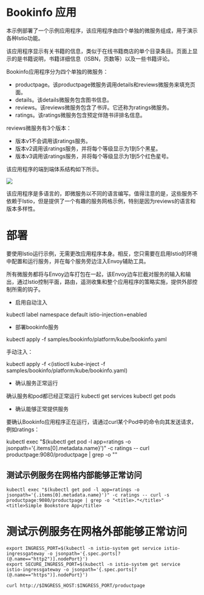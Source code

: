 # Bookinfo 应用

本示例部署了一个示例应用程序，该应用程序由四个单独的微服务组成，用于演示各种Istio功能。

该应用程序显示有关书籍的信息，类似于在线书籍商店的单个目录条目。页面上显示的是书籍说明，书籍详细信息（ISBN，页数等）以及一些书籍评论。

Bookinfo应用程序分为四个单独的微服务：

- productpage。该productpage微服务调用details和reviews微服务来填充页面。
- details。该details微服务包含图书信息。
- reviews。该reviews微服务包含了书评。它还称为ratings微服务。
- ratings。该ratings微服务包含预定伴随书评排名信息。

reviews微服务有3个版本：

- 版本v1不会调用该ratings服务。
- 版本v2调用该ratings服务，并将每个等级显示为1到5个黑星。
- 版本v3调用该ratings服务，并将每个等级显示为1到5个红色星号。

该应用程序的端到端体系结构如下所示。

![](https://istio.io/latest/docs/examples/bookinfo/noistio.svg)

该应用程序是多语言的，即微服务以不同的语言编写。值得注意的是，这些服务不依赖于Istio，但是提供了一个有趣的服务网格示例，特别是因为reviews的语言和版本多样性。

# 部署

要使用Istio运行示例，无需更改应用程序本身。相反，您只需要在启用Istio的环境中配置和运行服务，并在每个服务旁边注入Envoy辅助工具。

所有微服务都将与Envoy边车打包在一起，该Envoy边车拦截对服务的输入和输出，通过Istio控制平面，路由，遥测收集和整个应用程序的策略实施，提供外部控制所需的钩子。

- 启用自动注入

kubectl label namespace default istio-injection=enabled

- 部署bookinfo服务

kubectl apply -f samples/bookinfo/platform/kube/bookinfo.yaml

手动注入：

kubectl apply -f <(istioctl kube-inject -f samples/bookinfo/platform/kube/bookinfo.yaml)

- 确认服务正常运行

确认服务和pod都已经正常运行
kubectl get services
kubectl get pods

- 确认能够正常提供服务

要确认Bookinfo应用程序正在运行，请通过curl某个Pod中的命令向其发送请求，例如ratings：

kubectl exec "$(kubectl get pod -l app=ratings -o jsonpath='{.items[0].metadata.name}')" -c ratings -- curl productpage:9080/productpage | grep -o "<title>.*</title>"
<title>Simple Bookstore App</title>

## 测试示例服务在网格内部能够正常访问

```
kubectl exec "$(kubectl get pod -l app=ratings -o jsonpath='{.items[0].metadata.name}')" -c ratings -- curl -s productpage:9080/productpage | grep -o "<title>.*</title>"
<title>Simple Bookstore App</title>
```

# 测试示例服务在网格外部能够正常访问

```
export INGRESS_PORT=$(kubectl -n istio-system get service istio-ingressgateway -o jsonpath='{.spec.ports[?(@.name=="http2")].nodePort}')
export SECURE_INGRESS_PORT=$(kubectl -n istio-system get service istio-ingressgateway -o jsonpath='{.spec.ports[?(@.name=="https")].nodePort}')

curl http://$INGRESS_HOST:$INGRESS_PORT/productpage
```